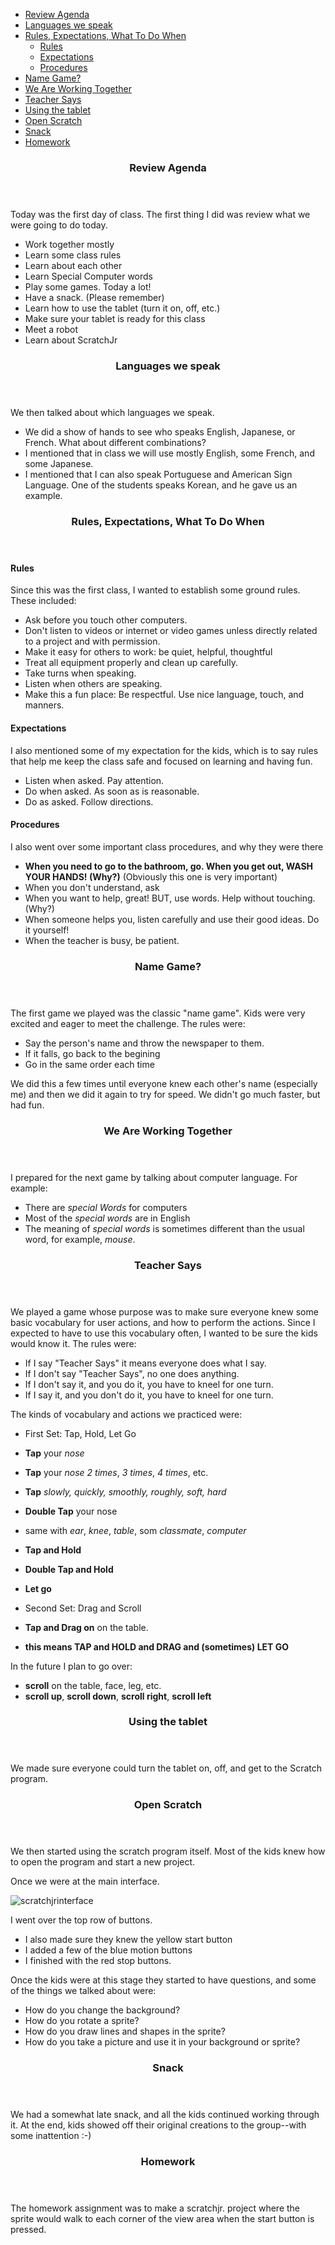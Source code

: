 * [Review Agenda](#review-agenda)
* [Languages we speak](#languages-we-speak)
* [Rules, Expectations, What To Do When](#rules-expectations-what-to-do-when)
  * [Rules](#rules)
  * [Expectations](#expectations)
  * [Procedures](#procedures)
* [Name Game?](#name-game)
* [We Are Working Together](#we-are-working-together)
* [Teacher Says](#teacher-says)
* [Using the tablet](#using-the-tablet)
* [Open Scratch](#open-scratch)
* [Snack](#snack)
* [Homework](#homework)

<div class="classTopic">

<header>

### Review Agenda

</header>



Today was the first day of class. The first thing I did was review what we were going to do today.

-   Work together mostly
-   Learn some class rules
-   Learn about each other
-   Learn Special Computer words
-   Play some games. Today a lot!
-   Have a snack. (Please remember)
-   Learn how to use the tablet (turn it on, off, etc.)
-   Make sure your tablet is ready for this class
-   Meet a robot
-   Learn about ScratchJr
</div>

<div class="classTopic">

<header>

### Languages we speak

</header>

We then talked about which languages we speak.

-   We did a show of hands to see who speaks English, Japanese, or French. What about different combinations?
-   I mentioned that in class we will use mostly English, some French, and some Japanese.
-   I mentioned that I can also speak Portuguese and American Sign Language. One of the students speaks Korean, and he gave us an example.
</div>

<div class="classTopic">

<header>

### Rules, Expectations, What To Do When

</header>

#### Rules
Since this was the first class, I wanted to establish some ground rules. These included:
-   Ask before you touch other computers.
-   Don't listen to videos or internet or video games unless directly related to a project and with permission.
-   Make it easy for others to work: be quiet, helpful, thoughtful
-   Treat all equipment properly and clean up carefully.
-   Take turns when speaking.
-   Listen when others are speaking.
-   Make this a fun place: Be respectful. Use nice language, touch, and manners.

####  Expectations
I also mentioned some of my expectation for the kids, which is to say rules that help me keep the class safe and focused on learning and having fun.
-   Listen when asked. Pay attention.
-   Do when asked. As soon as is reasonable.
-   Do as asked. Follow directions.


####  Procedures
I also went over some important class procedures, and why they were there
-   **When you need to go to the bathroom, go. When you get out, WASH YOUR HANDS! (Why?)** (Obviously this one is very important)
-   When you don't understand, ask
-   When you want to help, great! BUT, use words. Help without touching. (Why?)
-   When someone helps you, listen carefully and use their good ideas. Do it yourself!
-   When the teacher is busy, be patient.

</div>

<div class="classTopic">

<header>

### Name Game?

</header>


The first game we played was the classic "name game". Kids were very excited and eager to meet the challenge. The rules were:
-   Say the person's name and throw the newspaper to them.
-   If it falls, go back to the begining
-   Go in the same order each time

We did this a few times until everyone knew each other's name (especially me) and then we did it again to try for speed. We didn't go much faster, but had fun.

</div>

<div class="classTopic">


<header>

### We Are Working Together

</header>


I prepared for the next game by talking about computer language. For example:
-   There are _special Words_ for computers
-   Most of the _special words_ are in English
-   The meaning of _special words_ is sometimes different than the usual word, for example, _mouse_.

</div>


<div class="classTopic">


<header>

### Teacher Says

</header>


We played a game whose purpose was to make sure everyone knew some basic vocabulary for user actions, and how to perform the actions. Since I expected to have to use this vocabulary often, I wanted to be sure the kids would know it. The rules were:
- If I say "Teacher Says" it means everyone does what I say.
- If I don't say "Teacher Says", no one does anything.
- If I don't say it, and you do it, you have to kneel for one turn.
- If I  say it, and you don't do it, you have to kneel for one turn.

The kinds of vocabulary and actions we practiced were:
-   First Set: Tap, Hold, Let Go
-   **Tap** your _nose_
-   **Tap** your _nose_ _2 times_, _3 times_, _4 times_, etc.
-   **Tap**  *slowly, quickly, smoothly, roughly, soft, hard*
-   **Double Tap** your nose
-   same with _ear_, _knee_, _table_, som _classmate_, _computer_
-   **Tap and Hold**
-   **Double Tap and Hold**
-   **Let go**

-   Second Set: Drag and Scroll
-   **Tap and Drag on** on the table.
-   **this means TAP and HOLD and DRAG and (sometimes) LET GO**

In the future I plan to go over:

-   **scroll** on the table, face, leg, etc.
-   **scroll up**, **scroll down**, **scroll right**, **scroll left**

</div>

<div class="classTopic">

<header>

### Using the tablet

</header>

We made sure everyone could turn the tablet on, off, and get to the Scratch program.

</div>


<div class="classTopic">

<header>

### Open Scratch

</header>



We then started using the scratch program itself. Most of the kids knew how to open the program and start a new project.

Once we were at the main interface.

![scratchjrinterface](../assets/scratchjrinterface.jpg)

I went over the top row of buttons.

- I also made sure they knew the yellow start button
- I added a few of the blue motion buttons
- I finished with the red stop buttons.

Once the kids were at this stage they started to have questions, and some of the things we talked about were:

- How do you change the background?
- How do you rotate a sprite?
- How do you draw lines and shapes in the sprite?
- How do you take a picture and use it in your background or sprite?


</div>

<div class="classTopic">

<header>

### Snack

</header>


We had a somewhat late snack, and all the kids continued working through it. At the end, kids showed off their original creations to the group--with some inattention :-)

</div>


<div class="classTopic">


<header>

### Homework

</header>


The homework assignment was to make a scratchjr. project where the sprite would walk to each corner of the view area when the start button is pressed.


</div>
